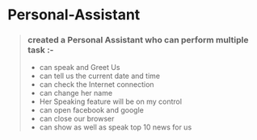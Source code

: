 ﻿# Personal-Assistant
> ### created a Personal Assistant who can perform multiple task :- 
> - can speak and Greet Us
> - can tell us the current date and time
> - can check the Internet connection
> - can change her name
> - Her Speaking feature will be on my control
> - can open facebook and google
> - can close our browser
> - can show as well as speak top 10 news for us



